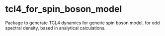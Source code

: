 # tcl4_for_spin_boson_model
Package to generate TCL4 dynamics for generic spin boson model, for odd spectral density, based in analytical calculations.
